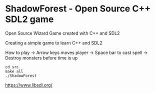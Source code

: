 # ShadowForest - Open Source C++ SDL2 game

Open Source Wizard Game created with C++ and SDL2

Creating a simple game to learn C++ and SDL2

How to play
-> Arrow keys moves player
-> Space bar to cast spell
-> Destroy monsters before time is up

```
cd src
make all
./ShadowForest
```

https://www.libsdl.org/

